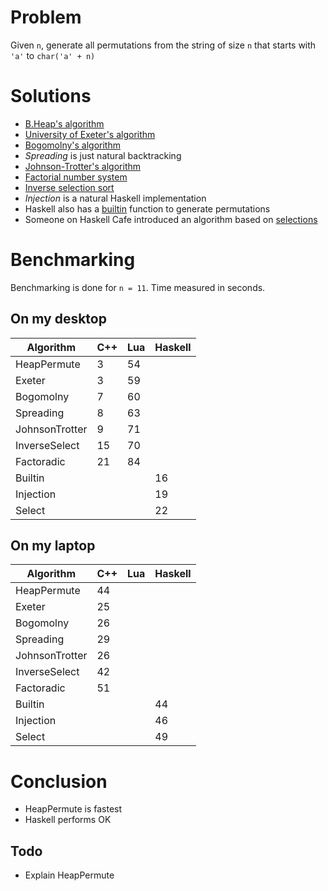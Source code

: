 Problem
=======

Given `n`, generate all permutations from the string of size `n` that starts 
with `'a'` to `char('a' + n)`

Solutions
=========

- [B.Heap's algorithm][cut-the-knot]
- [University of Exeter's algorithm][bearcave]
- [Bogomolny's algorithm][bearcave]
- *Spreading* is just natural backtracking
- [Johnson-Trotter's algorithm][trotter]
- [Factorial number system][wiki]
- [Inverse selection sort][wiki]
- *Injection* is a natural Haskell implementation
- Haskell also has a [builtin][builtin] function to generate permutations
- Someone on Haskell Cafe introduced an algorithm based on [selections][selections]

[bearcave]: http://www.bearcave.com/random_hacks/permute.html
[cut-the-knot]: http://www.cut-the-knot.org/do_you_know/AllPerm.shtml
[trotter]: http://www.cut-the-knot.org/Curriculum/Combinatorics/JohnsonTrotter.shtml
[wiki]: http://en.wikipedia.org/wiki/Factorial_number_system
[builtin]: http://haskell.org/ghc/docs/6.12.1/html/libraries/base-4.2.0.0/Data-List.html#v:permutations
[selections]: http://osdir.com/ml/lang.haskell.cafe/2002-06/msg00036.html

Benchmarking
============

Benchmarking is done for `n = 11`. Time measured in seconds.

On my desktop
-------------

<table>
<thead>
<tr>
	<th>Algorithm</th>
	<th>C++</th>
	<th>Lua</th>
	<th>Haskell</th>
</tr>
</thead>
<tbody>
<tr>
	<td>HeapPermute</td>
	<td>3</td>
	<td>54</td>
</tr>
<tr>
	<td>Exeter</td>
	<td>3</td>
	<td>59</td>
</tr>
<tr>
	<td>Bogomolny</td>
	<td>7</td>
	<td>60</td>
</tr>
<tr>
	<td>Spreading</td>
	<td>8</td>
	<td>63</td>
</tr>
<tr>
	<td>JohnsonTrotter</td>
	<td>9</td>
	<td>71</td>
</tr>
<tr>
	<td>InverseSelect</td>
	<td>15</td>
	<td>70</td>
</tr>
<tr>
	<td>Factoradic</td>
	<td>21</td>
	<td>84</td>
</tr>
<tr>
	<td>Builtin</td>
	<td> </td>
	<td> </td>
	<td>16</td>
</tr>
<tr>
	<td>Injection</td>
	<td> </td>
	<td> </td>
	<td>19</td>
</tr>
<tr>
	<td>Select</td>
	<td> </td>
	<td> </td>
	<td>22</td>
</tr>
</tbody>
</table>

On my laptop
------------ 

<table>
<thead>
<tr>
	<th>Algorithm</th>
	<th>C++</th>
	<th>Lua</th>
	<th>Haskell</th>
</tr>
</thead>
<tbody>
<tr>
	<td>HeapPermute</td>
	<td>44</td>
	<td> </td>
</tr>
<tr>
	<td>Exeter</td>
	<td>25</td>
	<td> </td>
</tr>
<tr>
	<td>Bogomolny</td>
	<td>26</td>
	<td> </td>
</tr>
<tr>
	<td>Spreading</td>
	<td>29</td>
	<td> </td>
</tr>
<tr>
	<td>JohnsonTrotter</td>
	<td>26</td>
	<td> </td>
</tr>
<tr>
	<td>InverseSelect</td>
	<td>42</td>
	<td> </td>
</tr>
<tr>
	<td>Factoradic</td>
	<td>51</td>
	<td> </td>
</tr>
<tr>
	<td>Builtin</td>
	<td> </td>
	<td> </td>
	<td>44</td>
</tr>
<tr>
	<td>Injection</td>
	<td> </td>
	<td> </td>
	<td>46</td>
</tr>
<tr>
	<td>Select</td>
	<td> </td>
	<td> </td>
	<td>49</td>
</tr>
</tbody>
</table>

Conclusion
==========

- HeapPermute is fastest
- Haskell performs OK 

Todo
----

- Explain HeapPermute

